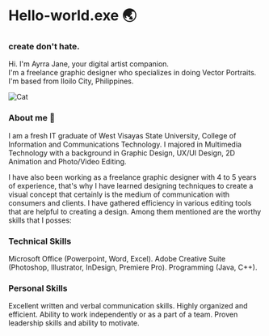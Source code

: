 # Hello-world.exe 🌏   

### create don't hate.

Hi. I'm Ayrra Jane, your digital artist companion.  
I'm a freelance graphic designer who specializes in doing Vector Portraits.  
I'm based from Iloilo City, Philippines.

![Cat](https://c.tenor.com/tHGomflMSuIAAAAM/cat-computer.gif)

### About me 🤏 
I am a fresh IT graduate of West Visayas State University, College of Information and Communications Technology. 
I majored in Multimedia Technology with a background in Graphic Design, UX/UI Design, 2D Animation and Photo/Video Editing. 

I have also been working as a freelance graphic designer with 4 to 5 years of experience, that's why I have learned 
designing techniques to create a visual concept that certainly is the medium of communication with consumers and clients. 
I have gathered efficiency in various editing tools that are helpful to creating a design. 
Among them mentioned are the worthy skills that I posses: 

### Technical Skills
Microsoft Office (Powerpoint, Word, Excel).
Adobe Creative Suite (Photoshop, Illustrator, InDesign, Premiere Pro).
Programming (Java, C++).


### Personal Skills
Excellent written and verbal communication skills.
Highly organized and efficient.
Ability to work independently or as a part of a team.
Proven leadership skills and ability to motivate.




<!--
**ayrrajane/ayrrajane** is a ✨ _special_ ✨ repository because its `README.md` (this file) appears on your GitHub profile.

Here are some ideas to get you started:

- 🔭 I’m currently working on ...
- 🌱 I’m currently learning ...
- 👯 I’m looking to collaborate on ...
- 🤔 I’m looking for help with ...
- 💬 Ask me about ...
- 📫 How to reach me: ...
- 😄 Pronouns: ...
- ⚡ Fun fact: ...
-->
